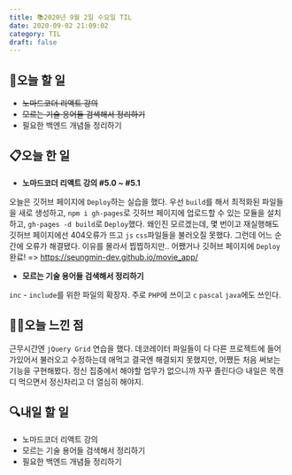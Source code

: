 ```yaml
---
title: 📚2020년 9월 2일 수요일 TIL
date: 2020-09-02 21:09:02
category: TIL
draft: false
---
```


## 🥅오늘 할 일

- ~~노마드코더 리액트 강의~~
- ~~모르는 기술 용어들 검색해서 정리하기~~
- 필요한 백엔드 개념들 정리하기

## 📋오늘 한 일

- **노마드코더 리액트 강의 #5.0 ~ #5.1**

오늘은 깃허브 페이지에 `Deploy`하는 실습을 했다. 우선 `build`를 해서 최적화된 파일들을 새로 생성하고, `npm i gh-pages`로 깃허브 페이지에 업로드할 수 있는 모듈을 설치하고, `gh-pages -d build`로 `Deploy`했다. 왜인진 모르겠는데, 몇 번이고 재실행해도 깃허브 페이지에선 404오류가 뜨고 `js` `css`파일들을 불러오질 못했다. 그런데 어느 순간에 오류가 해결됐다. 이유를 몰라서 찝찝하지만.. 어쨌거나 깃허브 페이지에 `Deploy` 완료! => https://seungmin-dev.github.io/movie_app/

- **모르는 기술 용어들 검색해서 정리하기**

`inc` - `include`를 위한 파일의 확장자. 주로 `PHP`에 쓰이고 `c` `pascal` `java`에도 쓰인다.

## ✍🏻오늘 느낀 점

근무시간엔 `jQuery Grid` 연습을 했다. 데코레이터 파일들이 다 다른 프로젝트에 들어가있어서 불러오고 수정하는데 애먹고 결국엔 해결되지 못했지만, 어쨌든 처음 써보는 기능을 구현해봤다. 정신 집중에서 해야할 업무가 없으니까 자꾸 졸린다😥 내일은 목캔디 먹으면서 정신차리고 더 열심히 해야지.

## :mag:내일 할 일

- 노마드코더 리액트 강의
- 모르는 기술 용어들 검색해서 정리하기
- 필요한 백엔드 개념들 정리하기
